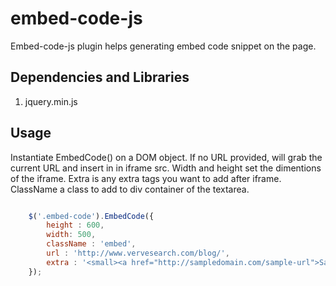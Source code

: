 # embed-code-js

Embed-code-js plugin helps generating embed code snippet on the page.


## Dependencies and Libraries 

1. jquery.min.js


## Usage

Instantiate EmbedCode() on a DOM object.
If no URL provided, will grab the current URL and insert in in iframe src.
Width and height set the dimentions of the iframe.
Extra is any extra tags you want to add after iframe.
ClassName a class to add to div container of the textarea.



```javascript

	$('.embed-code').EmbedCode({  
		height : 600,
		width: 500,
		className : 'embed',
		url : 'http://www.vervesearch.com/blog/',
		extra : '<small><a href="http://sampledomain.com/sample-url">Sample Extra Info</a> by <a href="http://www.vervesearch.com/"> VerveSearch </a></small>'
	});


```


